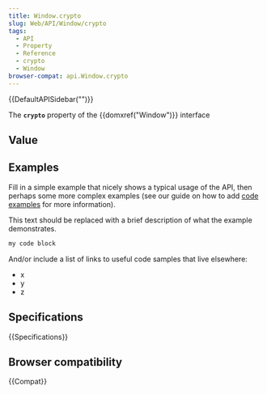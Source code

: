 ```yaml
---
title: Window.crypto
slug: Web/API/Window/crypto
tags:
  - API
  - Property
  - Reference
  - crypto
  - Window
browser-compat: api.Window.crypto
---
```

{{DefaultAPISidebar("")}}

The **`crypto`** property of the {{domxref("Window")}} interface 

## Value



## Examples

Fill in a simple example that nicely shows a typical usage of the API, then perhaps some more complex examples (see our guide on how to add [code examples](/en-US/docs/MDN/Contribute/Structures/Code_examples) for more information).

This text should be replaced with a brief description of what the example demonstrates.

```js
my code block
```

And/or include a list of links to useful code samples that live elsewhere:

*   x
*   y
*   z

## Specifications

{{Specifications}}

## Browser compatibility

{{Compat}}



